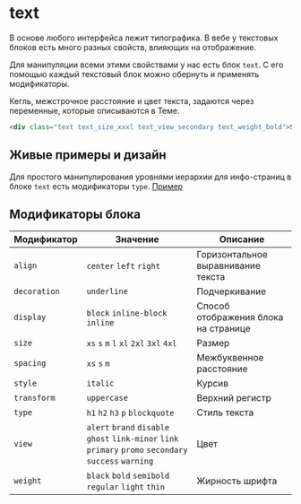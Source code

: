 # text

В основе любого интерфейса лежит типографика. В вебе у текстовых блоков есть много разных свойств, влияющих на отображение.

Для манипуляции всеми этими свойствами у нас есть блок `text`. С его помощью каждый текстовый блок можно обернуть и применять модификаторы.

Кегль, межстрочное расстояние и цвет текста, задаются через переменные, которые описываются в Теме.

```html
<div class="text text_size_xxxl text_view_secondary text_weight_bold">Some nice text</div>
```


## Живые примеры и дизайн
Для простого манипулирования уровнями иерархии для инфо-страниц в блоке `text` есть модификаторы `type`. [Пример](https://codepen.io/whitepapertools/pen/6ade0a2ae7f41842e8492859f21baf4d/)



## Модификаторы блока

Модификатор   | Значение                                   | Описание
------------- | -------------------------------------------| ------------------------------------
`align`       | `center` `left` `right`                    | Горизонтальное выравнивание текста
`decoration`  | `underline`                                | Подчеркивание
`display`     | `block` `inline-block` `inline`            | Способ отображения блока на странице
`size`        | `xs` `s` `m` `l` `xl` `2xl` `3xl` `4xl`    | Размер
`spacing`     | `xs` `s` `m`                               | Межбуквенное расстояние
`style`       | `italic`                                   | Курсив
`transform`   | `uppercase`                                | Верхний регистр
`type`        | `h1` `h2` `h3` `p` `blockquote`            | Стиль текста
`view`        | `alert` `brand` `disable` `ghost` `link-minor` `link` `primary` `promo` `secondary` `success` `warning` | Цвет
`weight`      | `black` `bold` `semibold` `regular` `light` `thin` | Жирность шрифта